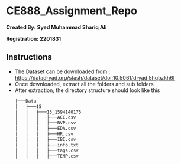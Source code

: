 # CE888_Assignment_Repo
**Created By: Syed Muhammad Shariq Ali**

**Registration: 2201831**

## Instructions

* The Dataset can be downloaded from : https://datadryad.org/stash/dataset/doi:10.5061/dryad.5hqbzkh6f
* Once downloaded, extract all the folders and sub folders
* After extraction, the directory structure should look like this
  ```bash
  ├───Data
  │   ├───15
  │   │   ├───15_1594140175
  │   │   │   ├───ACC.csv
  │   │   │   ├───BVP.csv
  │   │   │   ├───EDA.csv
  │   │   │   ├───HR.csv
  │   │   │   ├───IBI.csv
  │   │   │   ├───info.txt
  │   │   │   ├───tags.csv
  │   │   │   ├───TEMP.csv
  ```
